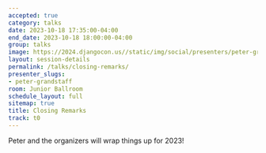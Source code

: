 ```yaml
---
accepted: true
category: talks
date: 2023-10-18 17:35:00-04:00
end_date: 2023-10-18 18:00:00-04:00
group: talks
image: https://2024.djangocon.us//static/img/social/presenters/peter-grandstaff.png
layout: session-details
permalink: /talks/closing-remarks/
presenter_slugs:
- peter-grandstaff
room: Junior Ballroom
schedule_layout: full
sitemap: true
title: Closing Remarks
track: t0
---
```


Peter and the organizers will wrap things up for 2023!
